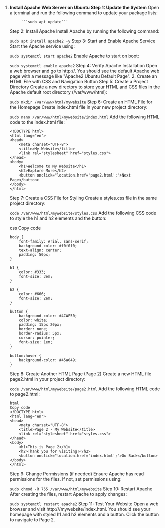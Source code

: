 1. **Install Apache Web Server on Ubuntu**
    **Step 1: Update the System**
    Open a terminal and run the following command to update your package lists:

            ```sudo apt update```
    Step 2: Install Apache
    Install Apache by running the following command:

    ```sudo apt install apache2 -y```
    Step 3: Start and Enable Apache Service
    Start the Apache service using:

    ```sudo systemctl start apache2```
    Enable Apache to start on boot:

    ```sudo systemctl enable apache2```
    Step 4: Verify Apache Installation
    Open a web browser and go to http://<your-server-IP>. You should see the default Apache web page with a message like "Apache2 Ubuntu Default Page".
    2. Create an HTML File with CSS and Navigation Button
    Step 5: Create a Project Directory
    Create a new directory to store your HTML and CSS files in the Apache default root directory (/var/www/html):

    ```sudo mkdir /var/www/html/mywebsite```
    Step 6: Create an HTML File for the Homepage
    Create index.html file in your new project directory:


    ```sudo nano /var/www/html/mywebsite/index.html```
    Add the following HTML code to the index.html file:

    ```
    <!DOCTYPE html>
    <html lang="en">
    <head>
        <meta charset="UTF-8">
        <title>My Website</title>
        <link rel="stylesheet" href="styles.css">
    </head>
    <body>
        <h1>Welcome to My Website</h1>
        <h2>Explore More</h2>
        <button onclick="location.href='page2.html';">Next Page</button>
    </body>
    </html>
    ```
    Step 7: Create a CSS File for Styling
    Create a styles.css file in the same project directory:


    ```code /var/www/html/mywebsite/styles.css```
    Add the following CSS code to style the h1 and h2 elements and the button:

    css
    Copy code
    ```
    body {
        font-family: Arial, sans-serif;
        background-color: #f0f0f0;
        text-align: center;
        padding: 50px;
    }

    h1 {
        color: #333;
        font-size: 3em;
    }

    h2 {
        color: #666;
        font-size: 2em;
    }

    button {
        background-color: #4CAF50;
        color: white;
        padding: 15px 20px;
        border: none;
        border-radius: 5px;
        cursor: pointer;
        font-size: 1em;
    }

    button:hover {
        background-color: #45a049;
    } 
    ```
    Step 8: Create Another HTML Page (Page 2)
    Create a new HTML file page2.html in your project directory:


    ```code /var/www/html/mywebsite/page2.html```
    Add the following HTML code to page2.html:
    ```
    html
    Copy code
    <!DOCTYPE html>
    <html lang="en">
    <head>
        <meta charset="UTF-8">
        <title>Page 2 - My Website</title>
        <link rel="stylesheet" href="styles.css">
    </head>
    <body>
        <h1>This is Page 2</h1>
        <h2>Thank you for visiting!</h2>
        <button onclick="location.href='index.html';">Go Back</button>
    </body>
    </html>
    ```
    Step 9: Change Permissions (if needed)
    Ensure Apache has read permissions for the files. If not, set permissions using:

    ```sudo chmod -R 755 /var/www/html/mywebsite```
    Step 10: Restart Apache
    After creating the files, restart Apache to apply changes:

    ```sudo systemctl restart apache2```
    Step 11: Test Your Website
    Open a web browser and visit http://<your-server-IP>/mywebsite/index.html. You should see your homepage with styled h1 and h2 elements and a button. Click the button to navigate to Page 2.